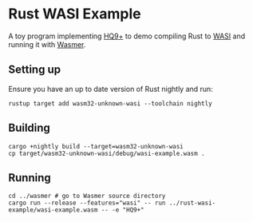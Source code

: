 # Rust WASI Example

A toy program implementing [HQ9+][3] to demo compiling Rust to [WASI][1] and running it with [Wasmer][2].

## Setting up

Ensure you have an up to date version of Rust nightly and run:

```
rustup target add wasm32-unknown-wasi --toolchain nightly
```

## Building

```
cargo +nightly build --target=wasm32-unknown-wasi
cp target/wasm32-unknown-wasi/debug/wasi-example.wasm .
```

## Running

```
cd ../wasmer # go to Wasmer source directory
cargo run --release --features="wasi" -- run ../rust-wasi-example/wasi-example.wasm -- -e "HQ9+"
```

[1]: https://hacks.mozilla.org/2019/03/standardizing-wasi-a-webassembly-system-interface/
[2]: https://github.com/wasmerio/wasmer
[3]: https://esolangs.org/wiki/HQ9%2B
